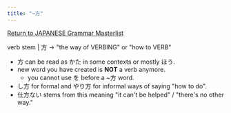 ```yaml
---
title: "~方"
---
```

[Return to JAPANESE Grammar Masterlist](notes/AE/JAPANESE/grammarMasterlist.md)

verb stem | 方 -> "the way of VERBING" or "how to VERB"

- 方 can be read as かた in some contexts or mostly ほう.
- new word you have created is **NOT** a verb anymore.
	- you cannot use を before a ~方 word.
- し方 for formal and やり方 for informal ways of saying "how to do".
- 仕方ない stems from this meaning "it can't be helped" / "there's no other way."